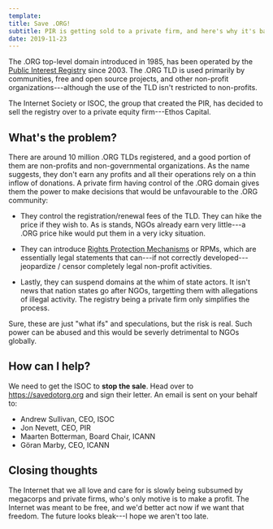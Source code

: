 ```yaml
---
template:
title: Save .ORG!
subtitle: PIR is getting sold to a private firm, and here's why it's bad
date: 2019-11-23
---
```


The .ORG top-level domain introduced in 1985, has been operated by the
[Public Interest Registry](https://en.wikipedia.org/wiki/Public_Interest_Registry) since
2003. The .ORG TLD is used primarily by communities, free and open source projects, 
and other non-profit organizations---although the use of the TLD isn't
restricted to non-profits.

The Internet Society or ISOC, the group that created the PIR, has
decided to sell the registry over to a private equity firm---Ethos
Capital.

## What's the problem?

There are around 10 million .ORG TLDs registered, and a good portion of
them are non-profits and non-governmental organizations. As the name
suggests, they don't earn any profits and all their operations rely on
a thin inflow of donations. A private firm having control of the .ORG
domain gives them the power to make decisions that would be unfavourable
to the .ORG community:

- They control the registration/renewal fees of the TLD. They can
hike the price if they wish to. As is stands, NGOs already earn very
little---a .ORG price hike would put them in a very icky situation.

- They can introduce [Rights Protection
Mechanisms](https://www.icann.org/resources/pages/rpm-drp-2017-10-04-en)
or RPMs, which are essentially legal statements that can---if not
correctly developed---jeopardize / censor completely legal non-profit
activities.

- Lastly, they can suspend domains at the whim of state actors. It isn't
news that nation states go after NGOs, targetting them with allegations
of illegal activity. The registry being a private firm only simplifies
the process.

Sure, these are just "what ifs" and speculations, but the risk is real.
Such power can be abused and this would be severly detrimental to NGOs
globally.

## How can I help?

We need to get the ISOC to **stop the sale**. Head over to
https://savedotorg.org and sign their letter. An email is sent on your
behalf to:

* Andrew Sullivan, CEO, ISOC
* Jon Nevett, CEO, PIR
* Maarten Botterman, Board Chair, ICANN
* Göran Marby, CEO, ICANN

## Closing thoughts

The Internet that we all love and care for is slowly being subsumed by
megacorps and private firms, who's only motive is to make a profit. The
Internet was meant to be free, and we'd better act now if we want that
freedom. The future looks bleak---I hope we aren't too late.
